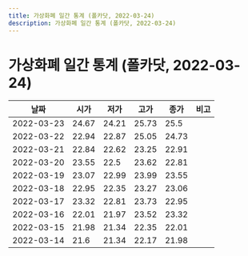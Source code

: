 ```yaml
---
title: 가상화폐 일간 통계 (폴카닷, 2022-03-24)
description: 가상화폐 일간 통계 (폴카닷, 2022-03-24)
---
```



가상화폐 일간 통계 (폴카닷, 2022-03-24)
===

|날짜|시가|저가|고가|종가|비고|
|--|--|--|--|--|--|
|2022-03-23|24.67|24.21|25.73|25.5|    |
|2022-03-22|22.94|22.87|25.05|24.73|    |
|2022-03-21|22.84|22.62|23.25|22.91|    |
|2022-03-20|23.55|22.5|23.62|22.81|    |
|2022-03-19|23.07|22.99|23.99|23.55|    |
|2022-03-18|22.95|22.35|23.27|23.06|    |
|2022-03-17|23.32|22.81|23.73|22.95|    |
|2022-03-16|22.01|21.97|23.52|23.32|    |
|2022-03-15|21.98|21.34|22.35|22.01|    |
|2022-03-14|21.6|21.34|22.17|21.98|    |
